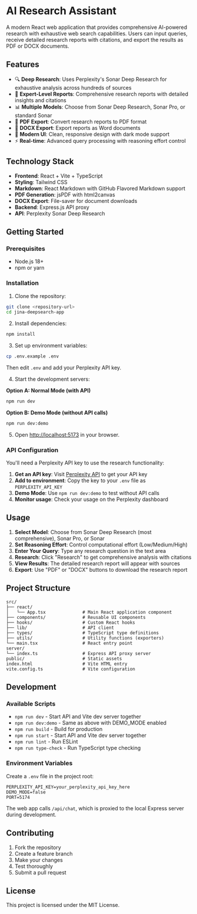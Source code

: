 # AI Research Assistant

A modern React web application that provides comprehensive AI-powered research with exhaustive web search capabilities. Users can input queries, receive detailed research reports with citations, and export the results as PDF or DOCX documents.

## Features

- 🔍 **Deep Research**: Uses Perplexity's Sonar Deep Research for exhaustive analysis across hundreds of sources
- 📝 **Expert-Level Reports**: Comprehensive research reports with detailed insights and citations
- 📊 **Multiple Models**: Choose from Sonar Deep Research, Sonar Pro, or standard Sonar
- 📄 **PDF Export**: Convert research reports to PDF format
- 📝 **DOCX Export**: Export reports as Word documents
- 🎨 **Modern UI**: Clean, responsive design with dark mode support
- ⚡ **Real-time**: Advanced query processing with reasoning effort control

## Technology Stack

- **Frontend**: React + Vite + TypeScript
- **Styling**: Tailwind CSS
- **Markdown**: React Markdown with GitHub Flavored Markdown support
- **PDF Generation**: jsPDF with html2canvas
- **DOCX Export**: File-saver for document downloads
- **Backend**: Express.js API proxy
- **API**: Perplexity Sonar Deep Research

## Getting Started

### Prerequisites

- Node.js 18+ 
- npm or yarn

### Installation

1. Clone the repository:
```bash
git clone <repository-url>
cd jina-deepsearch-app
```

2. Install dependencies:
```bash
npm install
```

3. Set up environment variables:
```bash
cp .env.example .env
```
Then edit `.env` and add your Perplexity API key.

4. Start the development servers:

**Option A: Normal Mode (with API)**
```bash
npm run dev
```

**Option B: Demo Mode (without API calls)**
```bash
npm run dev:demo
```

5. Open [http://localhost:5173](http://localhost:5173) in your browser.

### API Configuration

You'll need a Perplexity API key to use the research functionality:

1. **Get an API key**: Visit [Perplexity API](https://www.perplexity.ai/) to get your API key
2. **Add to environment**: Copy the key to your `.env` file as `PERPLEXITY_API_KEY`
3. **Demo Mode**: Use `npm run dev:demo` to test without API calls
4. **Monitor usage**: Check your usage on the Perplexity dashboard

## Usage

1. **Select Model**: Choose from Sonar Deep Research (most comprehensive), Sonar Pro, or Sonar
2. **Set Reasoning Effort**: Control computational effort (Low/Medium/High) 
3. **Enter Your Query**: Type any research question in the text area
4. **Research**: Click "Research" to get comprehensive analysis with citations
5. **View Results**: The detailed research report will appear with sources
6. **Export**: Use "PDF" or "DOCX" buttons to download the research report

## Project Structure

```
src/
├── react/
│   └── App.tsx              # Main React application component
├── components/              # Reusable UI components
├── hooks/                   # Custom React hooks  
├── lib/                     # API client
├── types/                   # TypeScript type definitions
├── utils/                   # Utility functions (exporters)
└── main.tsx                 # React entry point
server/
└── index.ts                 # Express API proxy server
public/                      # Static assets
index.html                   # Vite HTML entry
vite.config.ts               # Vite configuration
```

## Development

### Available Scripts

- `npm run dev` - Start API and Vite dev server together
- `npm run dev:demo` - Same as above with DEMO_MODE enabled
- `npm run build` - Build for production
- `npm run start` - Start API and Vite dev server together
- `npm run lint` - Run ESLint
- `npm run type-check` - Run TypeScript type checking

### Environment Variables

Create a `.env` file in the project root:

```
PERPLEXITY_API_KEY=your_perplexity_api_key_here
DEMO_MODE=false
PORT=5174
```

The web app calls `/api/chat`, which is proxied to the local Express server during development.

## Contributing

1. Fork the repository
2. Create a feature branch
3. Make your changes
4. Test thoroughly
5. Submit a pull request

## License

This project is licensed under the MIT License.
